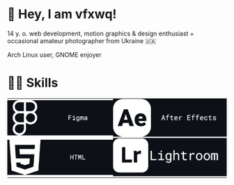 # 👋 Hey, I am vfxwq!
14 y. o. web development, motion graphics & design enthusiast + occasional amateur photographer from Ukraine 🇺🇦

Arch Linux user, GNOME enjoyer
# 👨‍💻 Skills

<table style="border-collapse: collapse; margin: 0 auto; padding: 0; border-spacing: 0;">
  <tr>
    <td style="padding: 0; border: none;"><img src="https://github.com/vfXwq/images-for-readme/blob/main/Frame%201.png"></td>
    <td style="padding: 0; border: none;"><img src="https://github.com/vfXwq/images-for-readme/blob/main/Frame%202.png"></td>
  </tr>
  <tr>
    <td style="padding: 0; border: none;"><img src="https://github.com/vfXwq/images-for-readme/blob/main/Frame%203.png"></td>
    <td style="padding: 0; border: none;"><img src="https://github.com/vfXwq/images-for-readme/blob/main/Frame%204.png"></td>
  </tr>
</table>
